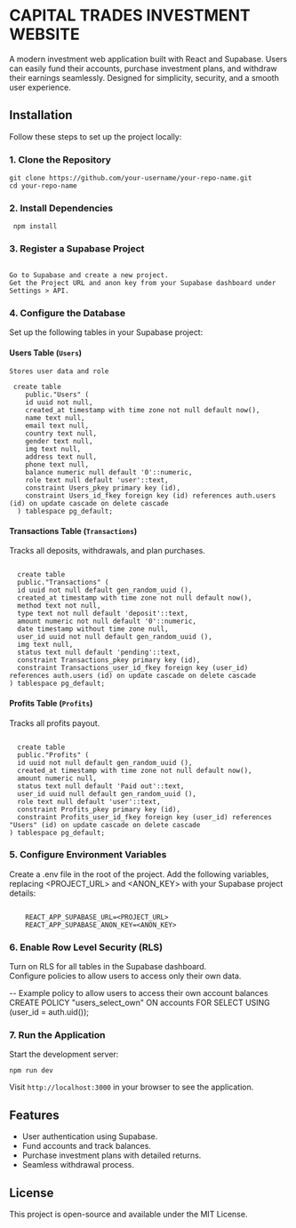 # CAPITAL TRADES INVESTMENT WEBSITE

A modern investment web application built with React and Supabase. Users can easily fund their accounts, purchase investment plans, and withdraw their earnings seamlessly. Designed for simplicity, security, and a smooth user experience.

## Installation

Follow these steps to set up the project locally:

### 1. Clone the Repository
```
git clone https://github.com/your-username/your-repo-name.git
cd your-repo-name

```
### 2. Install Dependencies

```
 npm install

```


### 3. Register a Supabase Project

```

Go to Supabase and create a new project.  
Get the Project URL and anon key from your Supabase dashboard under Settings > API.

```


### 4. Configure the Database
Set up the following tables in your Supabase project:

  #### Users Table (`Users`)
    Stores user data and role

```
 create table
    public."Users" (
    id uuid not null,
    created_at timestamp with time zone not null default now(),
    name text null,
    email text null,
    country text null,
    gender text null,
    img text null,
    address text null,
    phone text null,
    balance numeric null default '0'::numeric,
    role text null default 'user'::text,
    constraint Users_pkey primary key (id),
    constraint Users_id_fkey foreign key (id) references auth.users (id) on update cascade on delete cascade
  ) tablespace pg_default;

```
####  Transactions Table (`Transactions`)
Tracks all deposits, withdrawals, and plan purchases.

  ```

    create table
    public."Transactions" (
    id uuid not null default gen_random_uuid (),
    created_at timestamp with time zone not null default now(),
    method text not null,
    type text not null default 'deposit'::text,
    amount numeric not null default '0'::numeric,
    date timestamp without time zone null,
    user_id uuid not null default gen_random_uuid (),
    img text null,
    status text null default 'pending'::text,
    constraint Transactions_pkey primary key (id),
    constraint Transactions_user_id_fkey foreign key (user_id) references auth.users (id) on update cascade on delete cascade
  ) tablespace pg_default;

```

####  Profits Table (`Profits`)
Tracks all profits payout.

  ```

    create table
    public."Profits" (
    id uuid not null default gen_random_uuid (),
    created_at timestamp with time zone not null default now(),
    amount numeric null,
    status text null default 'Paid out'::text,
    user_id uuid null default gen_random_uuid (),
    role text null default 'user'::text,
    constraint Profits_pkey primary key (id),
    constraint Profits_user_id_fkey foreign key (user_id) references "Users" (id) on update cascade on delete cascade
  ) tablespace pg_default;

```


###  5. Configure Environment Variables
  Create a .env file in the root of the project.
  Add the following variables, replacing <PROJECT_URL> and <ANON_KEY> with your Supabase project details:

```

    REACT_APP_SUPABASE_URL=<PROJECT_URL>
    REACT_APP_SUPABASE_ANON_KEY=<ANON_KEY>

```



### 6. Enable Row Level Security (RLS)
Turn on RLS for all tables in the Supabase dashboard.  
Configure policies to allow users to access only their own data.

-- Example policy to allow users to access their own account balances CREATE POLICY "users_select_own" ON accounts FOR SELECT USING (user_id = auth.uid());




### 7. Run the Application
Start the development server:
```
npm run dev

```

Visit `http://localhost:3000` in your browser to see the application.

## Features
- User authentication using Supabase.
- Fund accounts and track balances.
- Purchase investment plans with detailed returns.
- Seamless withdrawal process.

## License
This project is open-source and available under the MIT License.


